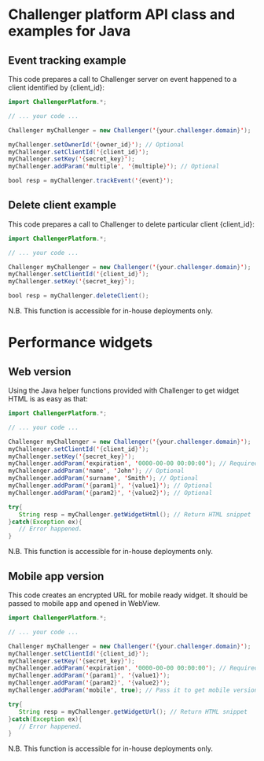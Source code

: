 Challenger platform API class and examples for Java
===

## Event tracking example

This code prepares a call to Challenger server on event happened to a client identified by {client_id}:

```java
import ChallengerPlatform.*;

// ... your code ...

Challenger myChallenger = new Challenger('{your.challenger.domain}');

myChallenger.setOwnerId('{owner_id}'); // Optional
myChallenger.setClientId('{client_id}');
myChallenger.setKey('{secret_key}');
myChallenger.addParam('multiple', '{multiple}'); // Optional

bool resp = myChallenger.trackEvent('{event}');
```

## Delete client example

This code prepares a call to Challenger to delete particular client {client_id}:

```java
import ChallengerPlatform.*;

// ... your code ...

Challenger myChallenger = new Challenger('{your.challenger.domain}');
myChallenger.setClientId('{client_id}');
myChallenger.setKey('{secret_key}');

bool resp = myChallenger.deleteClient();
```

N.B. This function is accessible for in-house deployments only.

# Performance widgets
## Web version

Using the Java helper functions provided with Challenger to get widget HTML is as easy as that:

```java
import ChallengerPlatform.*;

// ... your code ...

Challenger myChallenger = new Challenger('{your.challenger.domain}');
myChallenger.setClientId('{client_id}');
myChallenger.setKey('{secret_key}');
myChallenger.addParam('expiration', '0000-00-00 00:00:00'); // Required
myChallenger.addParam('name', 'John'); // Optional
myChallenger.addParam('surname', 'Smith'); // Optional
myChallenger.addParam('{param1}', '{value1}'); // Optional
myChallenger.addParam('{param2}', '{value2}'); // Optional

try{
   String resp = myChallenger.getWidgetHtml(); // Return HTML snippet
}catch(Exception ex){
   // Error happened.
}
```

N.B. This function is accessible for in-house deployments only.

## Mobile app version

This code creates an encrypted URL for mobile ready widget. It should be passed to mobile app and opened in WebView.

```java
import ChallengerPlatform.*;

// ... your code ...

Challenger myChallenger = new Challenger('{your.challenger.domain}');
myChallenger.setClientId('{client_id}');
myChallenger.setKey('{secret_key}');
myChallenger.addParam('expiration', '0000-00-00 00:00:00'); // Required
myChallenger.addParam('{param1}', '{value1}');
myChallenger.addParam('{param2}', '{value2}');
myChallenger.addParam('mobile', true); // Pass it to get mobile version of the widget

try{
   String resp = myChallenger.getWidgetUrl(); // Return HTML snippet
}catch(Exception ex){
   // Error happened.
}
```

N.B. This function is accessible for in-house deployments only.